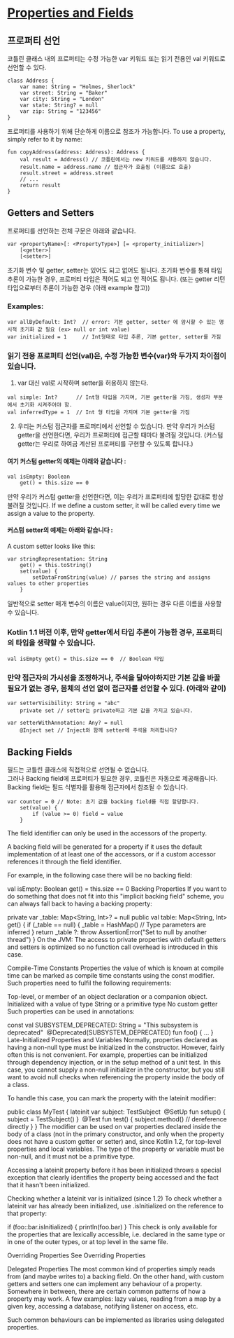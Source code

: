 # [Properties and Fields](https://kotlinlang.org/docs/reference/properties.html)

## 프로퍼티 선언
코틀린 클래스 내의 프로퍼티는 수정 가능한 var 키워드 또는 읽기 전용인 val 키워드로 선언할 수 있다.

```
class Address {
    var name: String = "Holmes, Sherlock"
    var street: String = "Baker"
    var city: String = "London"
    var state: String? = null
    var zip: String = "123456"
}
```
프로퍼티를 사용하기 위해 단순하게 이름으로 참조가 가능합니다.
To use a property, simply refer to it by name:

```
fun copyAddress(address: Address): Address {
    val result = Address() // 코틀린에서는 new 키워드를 사용하지 않습니다.
    result.name = address.name // 접근자가 호출됨 (이름으로 호출)
    result.street = address.street
    // ...
    return result
}
```

## Getters and Setters
프로퍼티를 선언하는 전체 구문은 아래와 같습니다.

```
var <propertyName>[: <PropertyType>] [= <property_initializer>]
    [<getter>]
    [<setter>]
```

초기화 변수 및 getter, setter는 있어도 되고 없어도 됩니다.
초기화 변수를 통해 타입 추론이 가능한 경우, 프로퍼티 타입은 적어도 되고 안 적어도 됩니다. 
(또는 getter 리턴 타입으로부터 추론이 가능한 경우 (아래 example 참고))

### Examples:

```
var allByDefault: Int?  // error: 기본 getter, setter 에 암시할 수 있는 명시적 초기화 값 필요 (ex> null or int value)
var initialized = 1     // Int형태로 타입 추론, 기본 getter, setter를 가짐
```

### 읽기 전용 프로퍼티 선언(val)은, 수정 가능한 변수(var)와 두가지 차이점이 있습니다.

1. var 대신 val로 시작하며 setter을 허용하지 않는다.

```
val simple: Int?      // Int형 타입을 가지며, 기본 getter을 가짐, 생성자 부분에서 초기화 시켜주어야 함.
val inferredType = 1  // Int 형 타입을 가지며 기본 getter을 가짐 
```

2. 우리는 커스텀 접근자를 프로퍼티에서 선언할 수 있습니다.
만약 우리가 커스텀 getter을 선언한다면, 우리가 프로퍼티에 접근할 때마다 불려질 것입니다.
(커스텀 getter는 우리로 하여금 계산된 프로퍼티를 구현할 수 있도록 합니다.)

#### 여기 커스텀 getter의 예제는 아래와 같습니다 : 

```
val isEmpty: Boolean
    get() = this.size == 0
```
만약 우리가 커스텀 getter을 선언한다면, 이는 우리가 프로퍼티에 할당한 값대로 항상 불려질 것입니다.
If we define a custom setter, it will be called every time we assign a value to the property. 


#### 커스텀 setter의 예제는 아래와 같습니다 : 
A custom setter looks like this:

```
var stringRepresentation: String
    get() = this.toString()
    set(value) {
        setDataFromString(value) // parses the string and assigns values to other properties
    }
```
일반적으로 setter 매개 변수의 이름은 value이지만, 원하는 경우 다른 이름을 사용할 수 있습니다.  
  
### Kotlin 1.1 버전 이후, 만약 getter에서 타입 추론이 가능한 경우, 프로퍼티의 타입을 생략할 수 있습니다.

```
val isEmpty get() = this.size == 0  // Boolean 타입
```

### 만약 접근자의 가시성을 조정하거나, 주석을 달아야하지만 기본 값을 바꿀 필요가 없는 경우, 몸체의 선언 없이 접근자를 선언할 수 있다. (아래와 같이)
```
var setterVisibility: String = "abc"
    private set // setter는 private하고 기본 값을 가지고 있습니다.
​
var setterWithAnnotation: Any? = null
    @Inject set // Inject와 함께 setter에 주석을 처리합니다?
```

## Backing Fields
필드는 코틀린 클래스에 직접적으로 선언될 수 없습니다.  
그러나 Backing field에 프로퍼티가 필요한 경우, 코틀린은 자동으로 제공해줍니다.
Backing field는 필드 식별자를 활용해 접근자에서 참조될 수 있습니다.

```
var counter = 0 // Note: 초기 값을 backing field를 직접 할당합니다.
    set(value) {
        if (value >= 0) field = value
    }
```
The field identifier can only be used in the accessors of the property.

A backing field will be generated for a property if it uses the default implementation of at least one of the accessors, or if a custom accessor references it through the field identifier.

For example, in the following case there will be no backing field:

val isEmpty: Boolean
    get() = this.size == 0
Backing Properties
If you want to do something that does not fit into this "implicit backing field" scheme, you can always fall back to having a backing property:

private var _table: Map<String, Int>? = null
public val table: Map<String, Int>
    get() {
        if (_table == null) {
            _table = HashMap() // Type parameters are inferred
        }
        return _table ?: throw AssertionError("Set to null by another thread")
    }
On the JVM: The access to private properties with default getters and setters is optimized so no function call overhead is introduced in this case.

Compile-Time Constants
Properties the value of which is known at compile time can be marked as compile time constants using the const modifier. Such properties need to fulfil the following requirements:

Top-level, or member of an object declaration or a companion object.
Initialized with a value of type String or a primitive type
No custom getter
Such properties can be used in annotations:

const val SUBSYSTEM_DEPRECATED: String = "This subsystem is deprecated"
​
@Deprecated(SUBSYSTEM_DEPRECATED) fun foo() { ... }
Late-Initialized Properties and Variables
Normally, properties declared as having a non-null type must be initialized in the constructor. However, fairly often this is not convenient. For example, properties can be initialized through dependency injection, or in the setup method of a unit test. In this case, you cannot supply a non-null initializer in the constructor, but you still want to avoid null checks when referencing the property inside the body of a class.

To handle this case, you can mark the property with the lateinit modifier:

public class MyTest {
    lateinit var subject: TestSubject
​
    @SetUp fun setup() {
        subject = TestSubject()
    }
​
    @Test fun test() {
        subject.method()  // dereference directly
    }
}
The modifier can be used on var properties declared inside the body of a class (not in the primary constructor, and only when the property does not have a custom getter or setter) and, since Kotlin 1.2, for top-level properties and local variables. The type of the property or variable must be non-null, and it must not be a primitive type.

Accessing a lateinit property before it has been initialized throws a special exception that clearly identifies the property being accessed and the fact that it hasn't been initialized.

Checking whether a lateinit var is initialized (since 1.2)
To check whether a lateinit var has already been initialized, use .isInitialized on the reference to that property:

if (foo::bar.isInitialized) {
    println(foo.bar)
}
This check is only available for the properties that are lexically accessible, i.e. declared in the same type or in one of the outer types, or at top level in the same file.

Overriding Properties
See Overriding Properties

Delegated Properties
The most common kind of properties simply reads from (and maybe writes to) a backing field. On the other hand, with custom getters and setters one can implement any behaviour of a property. Somewhere in between, there are certain common patterns of how a property may work. A few examples: lazy values, reading from a map by a given key, accessing a database, notifying listener on access, etc.

Such common behaviours can be implemented as libraries using delegated properties.
